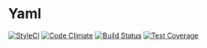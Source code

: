 # Yaml
[![StyleCI](https://styleci.io/repos/83056039/shield?branch=master)](https://styleci.io/repos/83056039)
[![Code Climate](https://codeclimate.com/github/Javanile/Yaml/badges/gpa.svg)](https://codeclimate.com/github/Javanile/Yaml)
[![Build Status](https://travis-ci.org/Javanile/Yaml.svg?branch=master)](https://travis-ci.org/Javanile/Yaml)
[![Test Coverage](https://codeclimate.com/github/Javanile/Yaml/badges/coverage.svg)](https://codeclimate.com/github/Javanile/Yaml/coverage)
